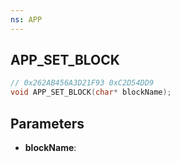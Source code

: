 ```yaml
---
ns: APP
---
```

## APP_SET_BLOCK

```c
// 0x262AB456A3D21F93 0xC2D54DD9
void APP_SET_BLOCK(char* blockName);
```


## Parameters
* **blockName**: 

